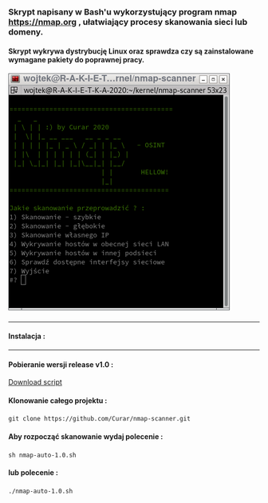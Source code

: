 ### Skrypt napisany w Bash'u wykorzystujący program nmap https://nmap.org , ułatwiający procesy skanowania sieci lub domeny.
####
#### Skrypt wykrywa dystrybucję Linux oraz sprawdza czy są zainstalowane wymagane pakiety do poprawnej pracy.
####
![GitHub Logo](/image/nmap-auto-1.0.sh.png)
####
***
#### Instalacja :
***
#### Pobieranie wersji release v1.0 :
[Download script](https://github.com/Curar/nmap-scanner/releases/download/c03f4b8/nmap-auto-1.0.sh)
#### Klonowanie całego projektu :
`git clone https://github.com/Curar/nmap-scanner.git`
#### Aby rozpocząć skanowanie wydaj polecenie :
`sh nmap-auto-1.0.sh`
#### lub polecenie :
`./nmap-auto-1.0.sh`

